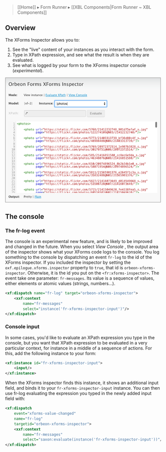 > [[Home]] ▸ Form Runner ▸ [[XBL Components|Form Runner ~ XBL Components]]

## Overview

The XForms Inspector allows you to:

1. See the "live" content of your instances as you interact with the form.
2. Type in XPath expression, and see what the result is when they are evaluated.
3. See what is logged by your form to the XForms inspector console (_experimental_).

![](images/xbl-xforms-inspector.png)

## The console

### The fr-log event

The console is an experimental new feature, and is likely to be improved and changed in the future. When you select _View Console_ , the output area of the inspector shows what your XForms code logs to the console. You log something to the console by dispatching an event `fr-log` to the id of the XForms inspector. If you included the inspector by setting the `oxf.epilogue.xforms.inspector` property to `true`, that id is `orbeon-xforms-inspector`. Otherwise, it is the id you put on the `<fr:xforms-inspector>`. The event take one parameter:
`fr-messages`. Its value is a sequence of values, either elements or atomic values (strings, numbers…).

```xml
<xf:dispatch name="fr-log" target="orbeon-xforms-inspector">
    <xxf:context
        name="fr-messages"
        select="instance('fr-xforms-inspector-input')"/>
</xf:dispatch>
```

### Console input

In some cases, you'd like to evaluate an XPath expression you type in the console, but you want that XPath expression to be evaluated in a very particular context, for instance in a middle of a sequence of actions. For this, add the following instance to your form:

```xml
<xf:instance id="fr-xforms-inspector-input">
    <input/>
</xf:instance>
```

When the XForms inspector finds this instance, it shows an additional input field, and binds it to your `fr-xforms-inspector-input` instance. You can then use fr-log evaluating the expression you typed in the newly added input field with:

```xml
<xf:dispatch
    event="xforms-value-changed"
    name="fr-log"
    targetid="orbeon-xforms-inspector">
    <xxf:context
        name="fr-messages"
        select="saxon:evaluate(instance('fr-xforms-inspector-input'))"/>
</xf:dispatch>
```
